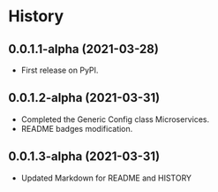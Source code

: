 History
=======

0.0.1.1-alpha (2021-03-28)
------------------

* First release on PyPI.


0.0.1.2-alpha (2021-03-31)
------------------

* Completed the Generic Config class Microservices.
* README badges modification.


0.0.1.3-alpha (2021-03-31)
------------------

* Updated Markdown for README and HISTORY
